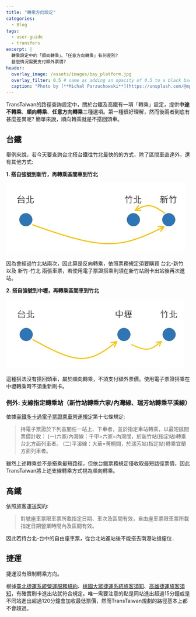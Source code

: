 ```yaml
---
title: "轉乘方向設定"
categories:
  - Blog
tags:
  - user-guide
  - transfers
excerpt: |
  轉乘設定中的「順向轉乘」、「任意方向轉乘」有何差別?
  甚麼情況需要支付額外票價?
header:
  overlay_image: /assets/images/bay_platform.jpg
  overlay_filter: 0.5 # same as adding an opacity of 0.5 to a black background
  caption: "Photo by [**Michał Parzuchowski**](https://unsplash.com/@mparzuchowski?utm_source=unsplash&utm_medium=referral&utm_content=creditCopyText) on [**Unsplash**](https://unsplash.com/s/photos/train-station?utm_source=unsplash&utm_medium=referral&utm_content=creditCopyText)"  
---
```



TransTaiwan的路徑查詢設定中，關於台鐵及高鐵有一項「轉乘」設定，提供**中途不轉乘**、**順向轉乘**、**任意方向轉乘**三種選項。第一種很好理解，然而後兩者到底有甚麼差異呢?
簡單來說，順向轉乘就是不搭回頭車。


## 台鐵

舉例來說，若今天要查詢台北搭台鐵往竹北最快的的方式，除了區間車直達外，還有其他方式:

**1. 搭自強號到新竹，再轉乘區間車到竹北**

![](/assets/images/reverse_transfer_1.jpg)

因為會經過竹北站兩次，因此算是反向轉乘，依照票務規定須要購買 台北-新竹 以及 新竹-竹北 兩張車票，若使用電子票證搭乘則須在新竹站刷卡出站後再次進站。

**2. 搭自強號到中壢，再轉乘區間車到竹北**

![](/assets/images/reverse_transfer_2.jpg)

這種搭法沒有搭回頭車，屬於順向轉乘，不須支付額外票價。使用電子票證搭乘在中壢轉乘時不須重新刷卡。 

### 例外: 支線指定轉乘站（新竹站轉乘六家/內灣線、瑞芳站轉乘平溪線）

依據[臺鐵多卡通電子票證乘車營運規定](https://tip-tr4cdn.cdn.hinet.net/tra-tip-web/static/file/ElectTicketType2.pdf?version=8.7.25)第十七條規定:
> 持電子票證於下列區間任一站上、下車者，並於指定車站轉乘，以最短區間票價計收：
(一)六家/內灣線：千甲=六家=內灣間，於新竹站(指定站)轉乘台北方面列車者。
(二)平溪線：大華=菁桐間，於瑞芳站(指定站)轉乘宜蘭方面列車者。

雖然上述轉乘並不是搭乘最短路徑，但依台鐵票務規定僅收取最短路徑票價，因此TransTaiwan將上述支線轉乘方式視為順向轉乘。


## 高鐵

依照旅客運送契約:

> 對號座車票限車票所載指定日期、車次及區間有效，自由座車票限車票所載指定日期營業時間內及區間有效。

因此若持台北-台中的自由座車票，從台北站進站後不能搭去南港站搶座位．

## 捷運

捷運沒有限制轉乘方向。

根據[臺北捷運系統營運服務規約](https://web.metro.taipei/QRCode/The%20Taipei%20Metro%20System%20Operation%20Service%20Stipulations-Chinese.pdf?20200203)、[桃園大眾捷運系統旅客須知](https://www.tymetro.com.tw/tymetro-new/tw/_pages/travel-guide/notice.html)、[高雄捷運旅客須知](https://www.krtc.com.tw/Guide/regulations?id=ae2699c603ab44e1ababb4708383f22e)，有確實刷卡進出站就符合規定。唯一需要注意的點是同站進出超過15分鐘或是不同站進出超過120分鐘會加收最低票價，然而TransTaiwan規劃的路徑基本上都不會超過。
